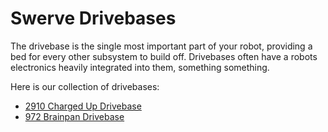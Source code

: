 <meta property="og:title" content="Drivebase CAD Examples" />
<meta property="og:description" content="CAD examples of various FRC drivebases" />
<meta property="og:image" content="../../img/cad-examples/drivebase/2910drivebase.webp">
<meta property="og:url" content="https://frcdesign.org/cad-examples/drivebase/" />

# Swerve Drivebases
The drivebase is the single most important part of your robot, providing a bed for every other subsystem to build off. Drivebases often have a robots electronics heavily integrated into them, something something.

Here is our collection of drivebases:

- [2910 Charged Up Drivebase](examples/2910.md)
- [972 Brainpan Drivebase](examples/brainpan.md)